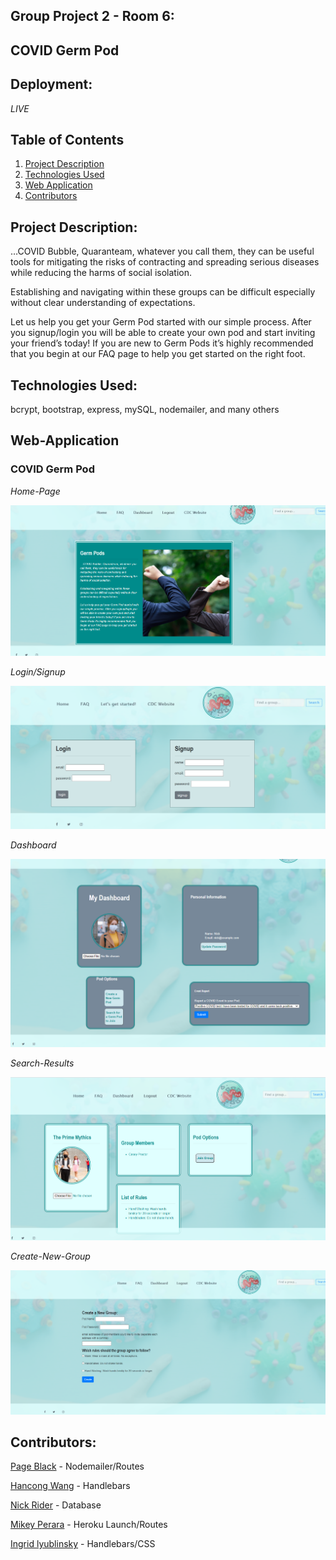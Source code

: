 ## Group Project 2 - Room 6:

## COVID Germ Pod

## Deployment:

_LIVE_

## Table of Contents

1. [Project Description](#project-description)
2. [Technologies Used](#technologies-used)
3. [Web Application](#web-application)
4. [Contributors](#contributors)

## Project Description:

…COVID Bubble, Quaranteam, whatever you call them, they can be useful tools for mitigating the risks of contracting and spreading serious diseases while reducing the harms of social isolation.

Establishing and navigating within these groups can be difficult especially without clear understanding of expectations.

Let us help you get your Germ Pod started with our simple process. After you signup/login you will be able to create your own pod and start inviting your friend’s today! If you are new to Germ Pods it’s highly recommended that you begin at our FAQ page to help you get started on the right foot.

## Technologies Used:

bcrypt, bootstrap, express, mySQL, nodemailer, and many others

## Web-Application

### COVID Germ Pod

_Home-Page_

![Home-Page](public\images\home-page.PNG)

_Login/Signup_

![Login/signup](public\images\login.PNG)

_Dashboard_

![Dashboard](public\images\dashboard.PNG)

_Search-Results_

![Search-Results](public\images\searchresult.PNG)

_Create-New-Group_

![Create-New-Pod](public\images\new-group.PNG)

## Contributors:

[Page Black](https://www.github.com/noheropage) - Nodemailer/Routes

[Hancong Wang](https://www.github.com/herita7171) - Handlebars

[Nick Rider](https://www.github.com/rnick1) - Database

[Mikey Perara](https://www.github.com/mikeyp957) - Heroku Launch/Routes

[Ingrid lyublinsky](https://www.github.com/ilyublinsky) - Handlebars/CSS

